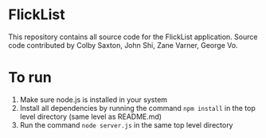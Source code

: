 # FlickList
This repository contains all source code for the FlickList application.
Source code contributed by Colby Saxton, John Shi, Zane Varner, George Vo.

# To run
1. Make sure node.js is installed in your system
2. Install all dependencies by running the command ```npm install``` in the
top level directory (same level as README.md)
3. Run the command ```node server.js``` in the same top level directory
